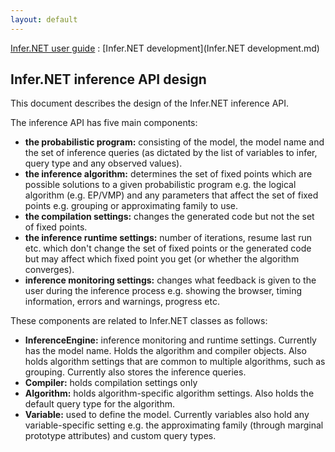 ```yaml
---
layout: default 
--- 
```

[Infer.NET user guide](index.md) : [Infer.NET development](Infer.NET development.md)

## Infer.NET inference API design

This document describes the design of the Infer.NET inference API.
 
The inference API has five main components:

*   **the probabilistic program:** consisting of the model, the model name and the set of inference queries (as dictated by the list of variables to infer, query type and any observed values).
*   **the inference algorithm:** determines the set of fixed points which are possible solutions to a given probabilistic program e.g. the logical algorithm (e.g. EP/VMP) and any parameters that affect the set of fixed points e.g. grouping or approximating family to use.
*   **the compilation settings:** changes the generated code but not the set of fixed points.
*   **the inference runtime settings:** number of iterations, resume last run etc. which don't change the set of fixed points or the generated code but may affect which fixed point you get (or whether the algorithm converges).
*   **inference monitoring settings:** changes what feedback is given to the user during the inference process e.g. showing the browser, timing information, errors and warnings, progress etc.

These components are related to Infer.NET classes as follows:

*   **InferenceEngine:** inference monitoring and runtime settings. Currently has the model name. Holds the algorithm and compiler objects. Also holds algorithm settings that are common to multiple algorithms, such as grouping. Currently also stores the inference queries.
*   **Compiler:** holds compilation settings only
*   **Algorithm:** holds algorithm-specific algorithm settings. Also holds the default query type for the algorithm.
*   **Variable:** used to define the model. Currently variables also hold any variable-specific setting e.g. the approximating family (through marginal prototype attributes) and custom query types.